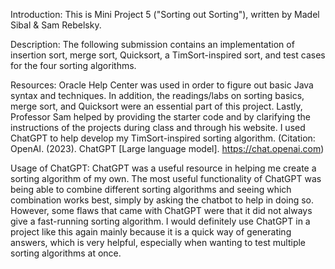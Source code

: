 Introduction: This is Mini Project 5 ("Sorting out Sorting"), written by Madel Sibal & Sam Rebelsky.

Description: The following submission contains an implementation of insertion sort, merge sort, Quicksort, a TimSort-inspired sort, and test cases for the four sorting algorithms.

Resources: Oracle Help Center was used in order to figure out basic Java syntax and techniques. In addition, the readings/labs on sorting basics, merge sort, and Quicksort were an essential part of this project. Lastly, Professor Sam helped by providing the starter code and by clarifying the instructions of the projects during class and through his website. I used ChatGPT to help develop my TimSort-inspired sorting algorithm. (Citation: OpenAI. (2023). ChatGPT [Large language model]. https://chat.openai.com)

Usage of ChatGPT: ChatGPT was a useful resource in helping me create a sorting algorithm of my own. The most useful functionality of ChatGPT was being able to combine different sorting algorithms and seeing which combination works best, simply by asking the chatbot to help in doing so. However, some flaws that came with ChatGPT were that it did not always give a fast-running sorting algorithm. I would definitely use ChatGPT in a project like this again mainly because it is a quick way of generating answers, which is very helpful, especially when wanting to test multiple sorting algorithms at once.
